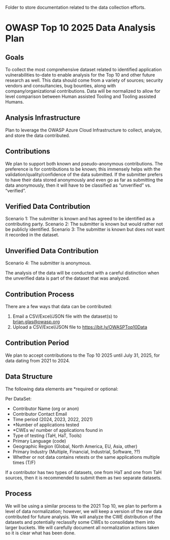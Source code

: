 Folder to store documentation related to the data collection efforts.

# OWASP Top 10 2025 Data Analysis Plan

## Goals
To collect the most comprehensive dataset related to identified application vulnerabilities to-date to enable analysis for the Top 10 and other future research as well. This data should come from a variety of sources; security vendors and consultancies, bug bounties, along with company/organizational contributions. Data will be normalized to allow for level comparison between Human assisted Tooling and Tooling assisted Humans.

## Analysis Infrastructure 
Plan to leverage the OWASP Azure Cloud Infrastructure to collect, analyze, and store the data contributed. 

## Contributions
We plan to support both known and pseudo-anonymous contributions. The preference is for contributions to be known; this immensely helps with the validation/quality/confidence of the data submitted. If the submitter prefers to have their data stored anonymously and even go as far as submitting the data anonymously, then it will have to be classified as “unverified” vs. “verified”.

## Verified Data Contribution
Scenario 1: The submitter is known and has agreed to be identified as a contributing party.
Scenario 2: The submitter is known but would rather not be publicly identified.
Scenario 3: The submitter is known but does not want it recorded in the dataset.

## Unverified Data Contribution
Scenario 4: The submitter is anonymous.

The analysis of the data will be conducted with a careful distinction when the unverified data is part of the dataset that was analyzed.

## Contribution Process
There are a few ways that data can be contributed:

1.	Email a CSV/Excel/JSON file with the dataset(s) to brian.glas@owasp.org
2.	Upload a CSV/Excel/JSON file to https://bit.ly/OWASPTop10Data

## Contribution Period
We plan to accept contributions to the Top 10 2025 until July 31, 2025, for data dating from 2021 to 2024.

## Data Structure
The following data elements are *required or optional:

Per DataSet:

- Contributor Name (org or anon) 
- Contributor Contact Email 
- Time period (2024, 2023, 2022, 2021) 
- *Number of applications tested 
- *CWEs w/ number of applications found in 
- Type of testing (TaH, HaT, Tools) 
- Primary Language (code) 
- Geographic Region (Global, North America, EU, Asia, other) 
- Primary Industry (Multiple, Financial, Industrial, Software, ??) 
- Whether or not data contains retests or the same applications multiple times (T/F) 

If a contributor has two types of datasets, one from HaT and one from TaH sources, then it is recommended to submit them as two separate datasets.


## Process
We will be using a similar process to the 2021 Top 10, we plan to perform a level of data normalization; however, we will keep a version of the raw data contributed for future analysis. We will analyze the CWE distribution of the datasets and potentially reclassify some CWEs to consolidate them into larger buckets. We will carefully document all normalization actions taken so it is clear what has been done.

